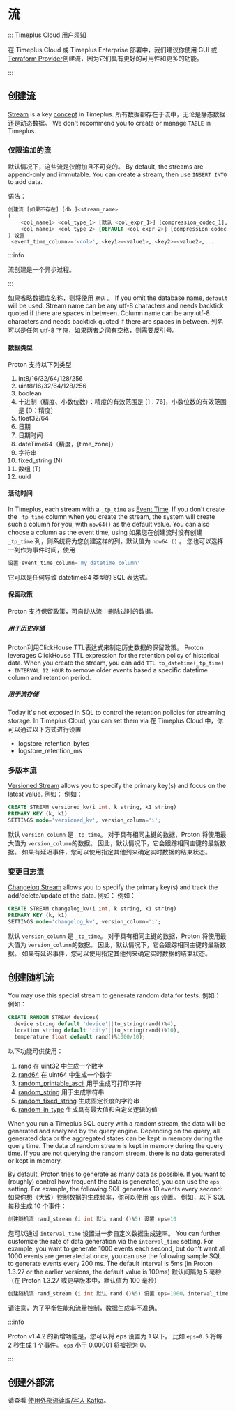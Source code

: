 # 流

::: Timeplus Cloud 用户须知

在 Timeplus Cloud 或 Timeplus Enterprise 部署中，我们建议你使用 GUI 或 [Terraform Provider](terraform)创建流，因为它们具有更好的可用性和更多的功能。

:::

## 创建流

[Stream](working-with-streams) is a key [concept](glossary) in Timeplus. 所有数据都存在于流中，无论是静态数据还是动态数据。 We don't recommend you to create or manage `TABLE` in Timeplus.

### 仅限追加的流

默认情况下，这些流是仅附加且不可变的。 By default, the streams are append-only and immutable. You can create a stream, then use `INSERT INTO` to add data.

语法：

```sql
创建流 [如果不存在] [db.]<stream_name>
(
    <col_name1> <col_type_1> [默认 <col_expr_1>] [compression_codec_1],
    <col_name1> <col_type_2> [DEFAULT <col_expr_2>] [compression_codec_2]
) 设置
 <event_time_column>='<col>', <key1>=<value1>, <key2>=<value2>,...
```

:::info

流创建是一个异步过程。

:::

如果省略数据库名称，则将使用 `默认` 。 If you omit the database name, `default` will be used. Stream name can be any utf-8 characters and needs backtick quoted if there are spaces in between. Column name can be any utf-8 characters and needs backtick quoted if there are spaces in between. 列名可以是任何 utf-8 字符，如果两者之间有空格，则需要反引号。

#### 数据类型

Proton 支持以下列类型

1. int8/16/32/64/128/256
2. uint8/16/32/64/128/256
3. boolean
4. 十进制（精度、小数位数）：精度的有效范围是 [1：76]，小数位数的有效范围是 [0：精度]
5. float32/64
6. 日期
7. 日期时间
8. dateTime64（精度，[time_zone]）
9. 字符串
10. fixed_string (N)
11. 数组 (T)
12. uuid

#### 活动时间

In Timeplus, each stream with a `_tp_time` as [Event Time](eventtime). If you don't create the `_tp_time` column when you create the stream, the system will create such a column for you, with `now64()` as the default value. You can also choose a column as the event time, using 如果您在创建流时没有创建 `_tp_time` 列，则系统将为您创建这样的列，默认值为 `now64 ()` 。 您也可以选择一列作为事件时间，使用

```sql
设置 event_time_column='my_datetime_column'
```

 它可以是任何导致 datetime64 类型的 SQL 表达式。

#### 保留政策

Proton 支持保留政策，可自动从流中删除过时的数据。

##### 用于历史存储

Proton利用ClickHouse TTL表达式来制定历史数据的保留政策。 Proton leverages ClickHouse TTL expression for the retention policy of historical data. When you create the stream, you can add `TTL to_datetime(_tp_time) + INTERVAL 12 HOUR` to remove older events based a specific datetime column and retention period.

##### 用于流存储

Today it's not exposed in SQL to control the retention policies for streaming storage. In Timeplus Cloud, you can set them via 在 Timeplus Cloud 中，你可以通过以下方式进行设置

* logstore_retention_bytes
* logstore_retention_ms

### 多版本流

[Versioned Stream](versioned-stream) allows you to specify the primary key(s) and focus on the latest value. 例如： 例如：

```sql
CREATE STREAM versioned_kv(i int, k string, k1 string)
PRIMARY KEY (k, k1)
SETTINGS mode='versioned_kv', version_column='i';
```

默认 `version_column` 是 `_tp_time`。 对于具有相同主键的数据，Proton 将使用最大值为  `version_column`的数据。 因此，默认情况下，它会跟踪相同主键的最新数据。 如果有延迟事件，您可以使用指定其他列来确定实时数据的结束状态。

### 变更日志流

[Changelog Stream](changelog-stream) allows you to specify the primary key(s) and track the add/delete/update of the data. 例如： 例如：

```sql
CREATE STREAM changelog_kv(i int, k string, k1 string)
PRIMARY KEY (k, k1)
SETTINGS mode='changelog_kv', version_column='i';
```

默认 `version_column` 是 `_tp_time`。 对于具有相同主键的数据，Proton 将使用最大值为  `version_column`的数据。 因此，默认情况下，它会跟踪相同主键的最新数据。 如果有延迟事件，您可以使用指定其他列来确定实时数据的结束状态。

## 创建随机流

You may use this special stream to generate random data for tests. 例如： 例如：

```sql
CREATE RANDOM STREAM devices(
  device string default 'device'||to_string(rand()%4),
  location string default 'city'||to_string(rand()%10),
  temperature float default rand()%1000/10);
```

以下功能可供使用：

1. [rand](functions_for_random#rand) 在 uint32 中生成一个数字
2. [rand64](functions_for_random#rand64) 在 uint64 中生成一个数字
3. [random_printable_ascii](functions_for_random#random_printable_ascii) 用于生成可打印字符
4. [random_string](functions_for_random#random_string) 用于生成字符串
5. [random_fixed_string](functions_for_random#random_fixed_string) 生成固定长度的字符串
7. [random_in_type](functions_for_random#random_in_type) 生成具有最大值和自定义逻辑的值

When you run a Timeplus SQL query with a random stream, the data will be generated and analyzed by the query engine. Depending on the query, all generated data or the aggregated states can be kept in memory during the query time. The data of random stream is kept in memory during the query time. If you are not querying the random stream, there is no data generated or kept in memory.

By default, Proton tries to generate as many data as possible. If you want to (roughly) control how frequent the data is generated, you can use the `eps` setting. For example, the following SQL generates 10 events every second: 如果你想（大致）控制数据的生成频率，你可以使用 `eps` 设置。 例如，以下 SQL 每秒生成 10 个事件：

```sql
创建随机流 rand_stream (i int 默认 rand ()%5) 设置 eps=10
```

您可以通过 `interval_time` 设置进一步自定义数据生成速率。 You can further customize the rate of data generation via the `interval_time` setting. For example, you want to generate 1000 events each second, but don't want all 1000 events are generated at once, you can use the following sample SQL to generate events every 200 ms. The default interval is 5ms (in Proton 1.3.27 or the earlier versions, the default value is 100ms) 默认间隔为 5 毫秒（在 Proton 1.3.27 或更早版本中，默认值为 100 毫秒）

```sql
创建随机流 rand_stream (i int 默认 rand ()%5) 设置 eps=1000，interval_time=200
```

请注意，为了平衡性能和流量控制，数据生成率不准确。

:::info

Proton v1.4.2 的新增功能是，您可以将 eps 设置为 1 以下。 比如 `eps=0.5` 将每 2 秒生成 1 个事件。 `eps` 小于 0.00001 将被视为 0。

:::

## 创建外部流

请查看 [使用外部流读取/写入 Kafka](proton-kafka)。
